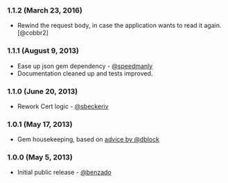 ### 1.1.2 (March 23, 2016)

* Rewind the request body, in case the application wants to read it again.
  [@cobbr2]

### 1.1.1 (August 9, 2013)

* Ease up json gem dependency - [@speedmanly]
* Documentation cleaned up and tests improved.

### 1.1.0 (June 20, 2013)

* Rework Cert logic - [@sbeckeriv]

### 1.0.1 (May 17, 2013)

* Gem housekeeping, based on [advice by @dblock](http://code.dblock.org/your-first-ruby-gem)

### 1.0.0 (May 5, 2013)

* Initial public release - [@benzado]

[@benzado]: http://github.com/benzado
[@sbeckeriv]: http://github.com/sbeckeriv
[@dblock]: http://github.com/dblock
[@speedmanly]: http://github.com/speedmanly
